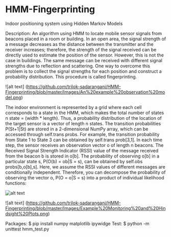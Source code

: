 # HMM-Fingerprinting
Indoor positioning system using Hidden Markov Models

Description: 
An algorithm using HMM to locate mobile sensor signals from beacons placed in a room or building. In an open area, the
signal strength of a message decreases as the distance between the transmitter and the receiver increases; therefore,
the strength of the signal received can be directly used to estimate the position of the sensor. However, this is not the
case in buildings. The same message can be received with different signal strengths due to reflection and scattering.
One way to overcome this problem is to collect the signal strengths for each position and construct a probability
distribution. This procedure is called fingerprinting.

![alt text] (https://github.com/trilok-sadarangani/HMM-Fingerprinting/blob/master/Images/An%20example%20observation%20model.png)

The indoor environment is represented by a grid where each cell corresponds to a state in the HMM, which makes
the total number of states n state = (width * length). Thus, a probability distribution of the location of the
target sensor is a vector of length n states. The transition probabilities P(St+1|St) are stored in a 2-dimensional
NumPy array, which can be accessed through self.trans probs. For example, the transition probability from
State 1 to State 3 can be obtained by self.trans prob[3,1]. In each time step, the sensor receives an observation vector o of length n beacons. The Received Signal Strength Indicator (RSSI) value of the message received
from the beacon b is stored in o[b]. The probability of observing o[b] in a particular state s, P(O(b) = ob|S = s),
can be obtained by self.obs probs[b,o[b],s]. Here, we assume the RSSI values of different messages are
conditionally independent. Therefore, you can decompose the probability of observing the vector o, P(O = o|S = s)
into a product of individual likelihood functions:

![alt text](https://github.com/trilok-sadarangani/HMM-Fingerprinting/blob/master/Images/Probability%20Likelihood.png)

![alt text] (https://github.com/trilok-sadarangani/HMM-Fingerprinting/blob/master/Images/Example%20Monitoring%20and%20Hindsight%20Plots.png)

Packages: 
$ pip install numpy matplotlib ipywidge
Test: 
$ python -m unittest hmm_test.py


